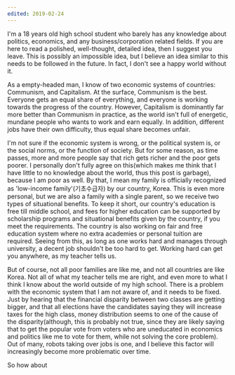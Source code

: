 ```yaml
---
edited: 2019-02-24
---
```


I'm a 18 years old high school student who barely has any knowledge about politics, economics, and any business/corporation related fields. If you are here to read a polished, well-thought, detailed idea, then I suggest you leave. This is possibly an impossible idea, but I believe an idea similar to this needs to be followed in the future. In fact, I don't see a happy world without it.

As a empty-headed man, I know of two economic systems of countries: Communism, and Capitalism. At the surface, Communism is the best. Everyone gets an equal share of everything, and everyone is working towards the progress of the country. However, Capitalism is dominantly far more better than Communism in practice, as the world isn't full of energetic, mundane people who wants to work and earn equally. In addition, different jobs have their own difficulty, thus equal share becomes unfair.

I'm not sure if the economic system is wrong, or the political system is, or the social norms, or the function of society. But for some reason, as time passes, more and more people say that rich gets richer and the poor gets poorer. I personally don't fully agree on this(which makes me think that I have little to no knowledge about the world, thus this post is garbage), because I am poor as well. By that, I mean my family is officially recognized as 'low-income family'(기초수급자) by our country, Korea. This is even more personal, but we are also a family with a single parent, so we receive two types of situational benefits. To keep it short, our country's education is free till middle school, and fees for higher education can be supported by scholarship programs and situational benefits given by the country, if you meet the requirements. The country is also working on fair and free education system where no extra academies or personal tuition are required. Seeing from this, as long as one works hard and manages through university, a decent job shouldn't be too hard to get. Working hard can get you anywhere, as my teacher tells us.

But of course, not all poor families are like me, and not all countries are like Korea. Not all of what my teacher tells me are right, and even more to what I think I know about the world outside of my high school. There is a problem with the economic system that I am not aware of, and it needs to be fixed. Just by hearing that the financial disparity between two classes are getting bigger, and that all elections have the candidates saying they will increase taxes for the high class, money distribution seems to one of the cause of the disparity(although, this is probably not true, since they are likely saying that to get the popular vote from voters who are uneducated in economics and politics like me to vote for them, while not solving the core problem). Out of many, robots taking over jobs is one, and I believe this factor will increasingly become more problematic over time.

So how about 
